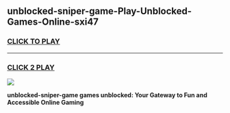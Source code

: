 
## unblocked-sniper-game-Play-Unblocked-Games-Online-sxi47
<h3>
<a href="https://premium76.site?title=unblocked-sniper-game&ref=24A">CLICK TO PLAY</a></h3>
<hr>

<h3>
<a href="https://premium76.site?title=unblocked-sniper-game&ref=24A">CLICK 2 PLAY</a>
  
</h3>

<a href="https://premium76.site?title=unblocked-sniper-game&ref=24A"><img src="https://clearcache.store/games.png"></a>


**unblocked-sniper-game games unblocked: Your Gateway to Fun and Accessible Online Gaming**
